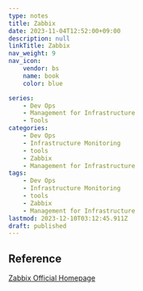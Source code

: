 ```yaml
---
type: notes
title: Zabbix
date: 2023-11-04T12:52:00+09:00
description: null
linkTitle: Zabbix
nav_weight: 9
nav_icon:
    vendor: bs
    name: book
    color: blue

series:
    - Dev Ops
    - Management for Infrastructure
    - Tools
categories:
    - Dev Ops
    - Infrastructure Monitoring
    - tools
    - Zabbix
    - Management for Infrastructure
tags:
    - Dev Ops
    - Infrastructure Monitoring
    - tools
    - Zabbix
    - Management for Infrastructure
lastmod: 2023-12-10T03:12:45.911Z
draft: published
---
```


## Reference

[Zabbix Official Homepage](https://www.zabbix.com/)
